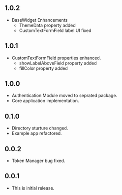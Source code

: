 ## 1.0.2

- BaseWidget Enhancements
  - ThemeData property added
  - CustomTextFormField label UI fixed

## 1.0.1

- CustomTextFormField properties enhanced.
  - showLabelAboveField property added
  - fillColor property added

## 1.0.0

- Authentication Module moved to seprated package.
- Core application implementation.

## 0.1.0

- Directory sturture changed.
- Example app refactored.

## 0.0.2

- Token Manager bug fixed.

## 0.0.1

- This is initial release.
